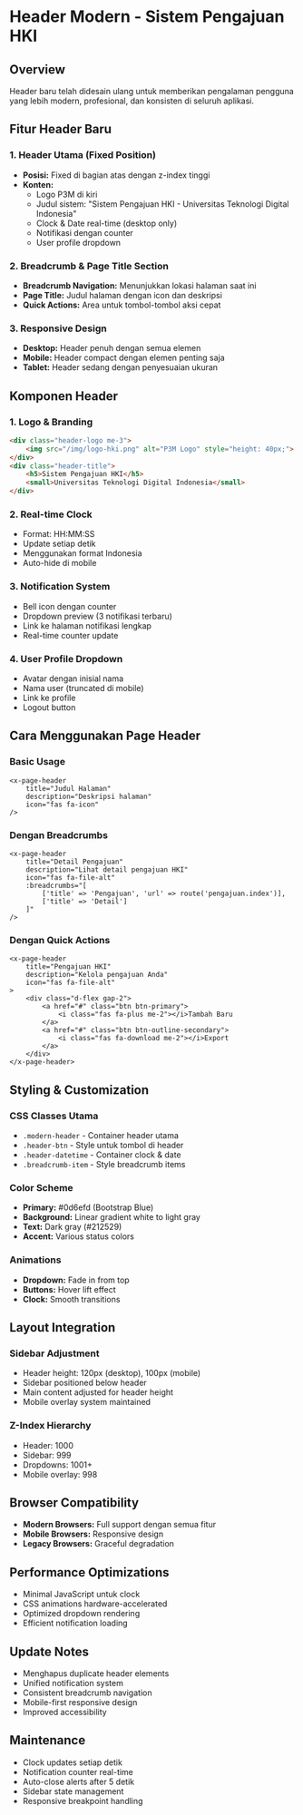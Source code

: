 # Header Modern - Sistem Pengajuan HKI

## Overview
Header baru telah didesain ulang untuk memberikan pengalaman pengguna yang lebih modern, profesional, dan konsisten di seluruh aplikasi.

## Fitur Header Baru

### 1. **Header Utama (Fixed Position)**
- **Posisi:** Fixed di bagian atas dengan z-index tinggi
- **Konten:**
  - Logo P3M di kiri
  - Judul sistem: "Sistem Pengajuan HKI - Universitas Teknologi Digital Indonesia"
  - Clock & Date real-time (desktop only)
  - Notifikasi dengan counter
  - User profile dropdown

### 2. **Breadcrumb & Page Title Section**
- **Breadcrumb Navigation:** Menunjukkan lokasi halaman saat ini
- **Page Title:** Judul halaman dengan icon dan deskripsi
- **Quick Actions:** Area untuk tombol-tombol aksi cepat

### 3. **Responsive Design**
- **Desktop:** Header penuh dengan semua elemen
- **Mobile:** Header compact dengan elemen penting saja
- **Tablet:** Header sedang dengan penyesuaian ukuran

## Komponen Header

### 1. **Logo & Branding**
```html
<div class="header-logo me-3">
    <img src="/img/logo-hki.png" alt="P3M Logo" style="height: 40px;">
</div>
<div class="header-title">
    <h5>Sistem Pengajuan HKI</h5>
    <small>Universitas Teknologi Digital Indonesia</small>
</div>
```

### 2. **Real-time Clock**
- Format: HH:MM:SS
- Update setiap detik
- Menggunakan format Indonesia
- Auto-hide di mobile

### 3. **Notification System**
- Bell icon dengan counter
- Dropdown preview (3 notifikasi terbaru)
- Link ke halaman notifikasi lengkap
- Real-time counter update

### 4. **User Profile Dropdown**
- Avatar dengan inisial nama
- Nama user (truncated di mobile)
- Link ke profile
- Logout button

## Cara Menggunakan Page Header

### Basic Usage
```blade
<x-page-header 
    title="Judul Halaman" 
    description="Deskripsi halaman"
    icon="fas fa-icon"
/>
```

### Dengan Breadcrumbs
```blade
<x-page-header 
    title="Detail Pengajuan" 
    description="Lihat detail pengajuan HKI"
    icon="fas fa-file-alt"
    :breadcrumbs="[
        ['title' => 'Pengajuan', 'url' => route('pengajuan.index')],
        ['title' => 'Detail']
    ]"
/>
```

### Dengan Quick Actions
```blade
<x-page-header 
    title="Pengajuan HKI" 
    description="Kelola pengajuan Anda"
    icon="fas fa-file-alt"
>
    <div class="d-flex gap-2">
        <a href="#" class="btn btn-primary">
            <i class="fas fa-plus me-2"></i>Tambah Baru
        </a>
        <a href="#" class="btn btn-outline-secondary">
            <i class="fas fa-download me-2"></i>Export
        </a>
    </div>
</x-page-header>
```

## Styling & Customization

### CSS Classes Utama
- `.modern-header` - Container header utama
- `.header-btn` - Style untuk tombol di header
- `.header-datetime` - Container clock & date
- `.breadcrumb-item` - Style breadcrumb items

### Color Scheme
- **Primary:** #0d6efd (Bootstrap Blue)
- **Background:** Linear gradient white to light gray
- **Text:** Dark gray (#212529)
- **Accent:** Various status colors

### Animations
- **Dropdown:** Fade in from top
- **Buttons:** Hover lift effect
- **Clock:** Smooth transitions

## Layout Integration

### Sidebar Adjustment
- Header height: 120px (desktop), 100px (mobile)
- Sidebar positioned below header
- Main content adjusted for header height
- Mobile overlay system maintained

### Z-Index Hierarchy
- Header: 1000
- Sidebar: 999
- Dropdowns: 1001+
- Mobile overlay: 998

## Browser Compatibility
- **Modern Browsers:** Full support dengan semua fitur
- **Mobile Browsers:** Responsive design
- **Legacy Browsers:** Graceful degradation

## Performance Optimizations
- Minimal JavaScript untuk clock
- CSS animations hardware-accelerated
- Optimized dropdown rendering
- Efficient notification loading

## Update Notes
- Menghapus duplicate header elements
- Unified notification system
- Consistent breadcrumb navigation
- Mobile-first responsive design
- Improved accessibility

## Maintenance
- Clock updates setiap detik
- Notification counter real-time
- Auto-close alerts after 5 detik
- Sidebar state management
- Responsive breakpoint handling 